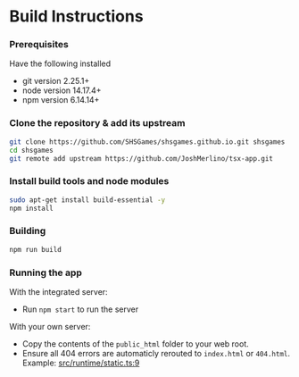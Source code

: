 # Build Instructions

### Prerequisites
Have the following installed
* git version 2.25.1+
* node version 14.17.4+
* npm version 6.14.14+

### Clone the repository & add its upstream
```bash
git clone https://github.com/SHSGames/shsgames.github.io.git shsgames
cd shsgames
git remote add upstream https://github.com/JoshMerlino/tsx-app.git
```

### Install build tools and node modules
```bash
sudo apt-get install build-essential -y
npm install
```

### Building
```bash
npm run build
```

### Running the app
With the integrated server:
* Run `npm start` to run the server

With your own server:
* Copy the contents of the `public_html` folder to your web root.
* Ensure all 404 errors are automaticly rerouted to `index.html` or `404.html`. Example: [src/runtime/static.ts:9](https://github.com/SHSGames/shsgames.github.io/blob/master/src/runtime/static.ts#L9)
